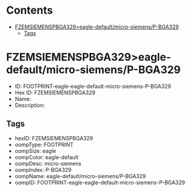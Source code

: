 



Contents
========

* [FZEMSIEMENSPBGA329>eagle-default/micro-siemens/P-BGA329](#fzemsiemenspbga329eagle-defaultmicro-siemensp-bga329)
	* [Tags](#tags)

# FZEMSIEMENSPBGA329>eagle-default/micro-siemens/P-BGA329

- ID: FOOTPRINT-eagle-eagle-default-micro-siemens-P-BGA329
- Hex ID: FZEMSIEMENSPBGA329
- Name: 
- Description: 

## Tags

- hexID: FZEMSIEMENSPBGA329
- oompType: FOOTPRINT
- oompSize: eagle
- oompColor: eagle-default
- oompDesc: micro-siemens
- oompIndex: P-BGA329
- oompName: eagle-default/micro-siemens/P-BGA329
- oompID: FOOTPRINT-eagle-eagle-default-micro-siemens-P-BGA329
